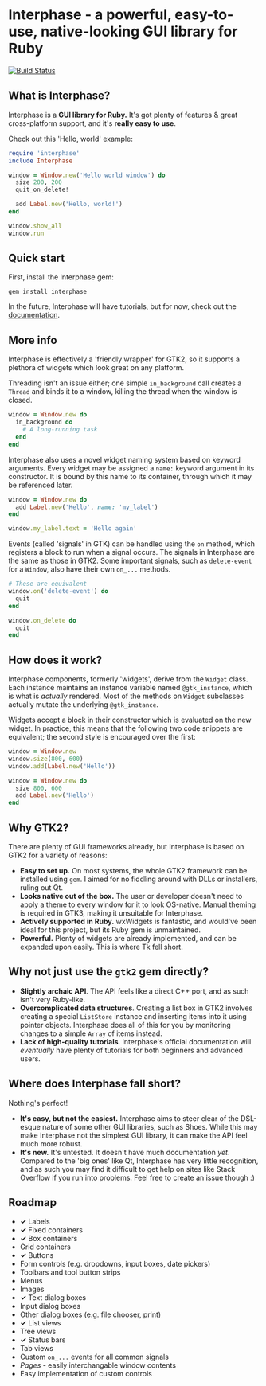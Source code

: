 # Interphase - a powerful, easy-to-use, native-looking GUI library for Ruby
[![Build Status](https://travis-ci.org/OrangeFlash81/Interphase.svg?branch=master)](https://travis-ci.org/OrangeFlash81/Interphase)
## What is Interphase?
Interphase is a **GUI library for Ruby.** It's got plenty of features & great
cross-platform support, and it's **really easy to use**.

Check out this 'Hello, world' example:

```ruby
require 'interphase'
include Interphase

window = Window.new('Hello world window') do
  size 200, 200
  quit_on_delete!

  add Label.new('Hello, world!')
end

window.show_all
window.run
```

## Quick start
First, install the Interphase gem:

```
gem install interphase
```

In the future, Interphase will have tutorials, but for now, check out the
[documentation](http://www.rubydoc.info/github/OrangeFlash81/Interphase/).

## More info

Interphase is effectively a 'friendly wrapper' for GTK2, so it supports a
plethora of widgets which look great on any platform.

Threading isn't an issue either; one simple `in_background` call creates a 
`Thread` and binds it to a window, killing the thread when the window is closed.

```ruby
window = Window.new do
  in_background do
    # A long-running task
  end
end
```

Interphase also uses a novel widget naming system based on keyword arguments.
Every widget may be assigned a `name:` keyword argument in its constructor.
It is bound by this name to its container, through which it may be referenced
later. 

```ruby
window = Window.new do
  add Label.new('Hello', name: 'my_label')
end

window.my_label.text = 'Hello again'
```

Events (called 'signals' in GTK) can be handled using the `on` method, which
registers a block to run when a signal occurs. The signals in Interphase are the
same as those in GTK2. Some important signals, such as `delete-event` for a
`Window`, also have their own `on_...` methods.

```ruby
# These are equivalent
window.on('delete-event') do
  quit
end

window.on_delete do
  quit
end
```

## How does it work?
Interphase components, formerly 'widgets', derive from the `Widget` class. Each
instance maintains an instance variable named `@gtk_instance`, which is what
is *actually* rendered. Most of the methods on `Widget` subclasses actually
mutate the underlying `@gtk_instance`.

Widgets accept a block in their constructor which is evaluated on the new widget.
In practice, this means that the following two code snippets are equivalent;
the second style is encouraged over the first:

```ruby
window = Window.new
window.size(800, 600)
window.add(Label.new('Hello'))
```

```ruby
window = Window.new do
  size 800, 600
  add Label.new('Hello')
end
```

## Why GTK2?
There are plenty of GUI frameworks already, but Interphase is based on GTK2 for
a variety of reasons:

  - **Easy to set up.** On most systems, the whole GTK2 framework can be
    installed using `gem`. I aimed for no fiddling around with DLLs or
    installers, ruling out Qt.
  - **Looks native out of the box.** The user or developer doesn't need to
    apply a theme to every window for it to look OS-native. Manual theming is
    required in GTK3, making it unsuitable for Interphase.
  - **Actively supported in Ruby.** wxWidgets is fantastic, and would've been
    ideal for this project, but its Ruby gem is unmaintained.
  - **Powerful.** Plenty of widgets are already implemented, and can be 
    expanded upon easily. This is where Tk fell short.

## Why not just use the `gtk2` gem directly?
  - **Slightly archaic API**. The API feels like a direct C++ port, and as such
    isn't very Ruby-like.
  - **Overcomplicated data structures**. Creating a list box in GTK2 involves
    creating a special `ListStore` instance and inserting items into it using
    pointer objects. Interphase does all of this for you by monitoring changes
    to a simple `Array` of items instead.
  - **Lack of high-quality tutorials**. Interphase's official documentation
    will *eventually* have plenty of tutorials for both beginners and advanced
    users.  

## Where does Interphase fall short?
Nothing's perfect!

  - **It's easy, but not the easiest.** Interphase aims to steer clear of the
    DSL-esque nature of some other GUI libraries, such as Shoes. While this may
    make Interphase not the simplest GUI library, it can make the API feel much
    more robust.
  - **It's new.** It's untested. It doesn't have much documentation *yet*.
    Compared to the 'big ones' like Qt, Interphase has very little recognition,
    and as such you may find it difficult to get help on sites like Stack
    Overflow if you run into problems. Feel free to create an issue though :)

## Roadmap

- **✓** Labels
- **✓** Fixed containers
- **✓** Box containers
- Grid containers
- **✓** Buttons
- Form controls (e.g. dropdowns, input boxes, date pickers)
- Toolbars and tool button strips
- Menus
- Images
- **✓** Text dialog boxes
- Input dialog boxes
- Other dialog boxes (e.g. file chooser, print)
- **✓** List views
- Tree views
- **✓** Status bars
- Tab views
- Custom `on_...` events for all common signals
- *Pages* - easily interchangable window contents
- Easy implementation of custom controls